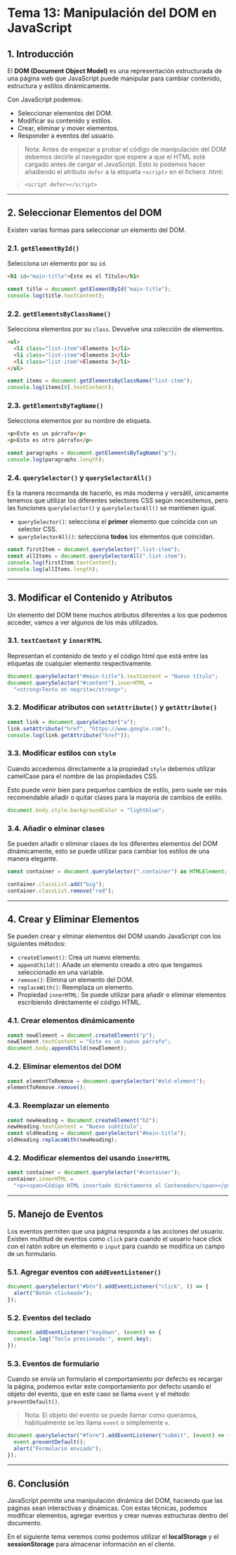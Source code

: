 # **Tema 13: Manipulación del DOM en JavaScript**

## **1. Introducción**

El **DOM (Document Object Model)** es una representación estructurada de una página web que JavaScript puede manipular para cambiar contenido, estructura y estilos dinámicamente.

Con JavaScript podemos:

- Seleccionar elementos del DOM.
- Modificar su contenido y estilos.
- Crear, eliminar y mover elementos.
- Responder a eventos del usuario.

> Nota: Antes de empezar a probar el código de manipulación del DOM debemos decirle al navegador que espere a que el HTML esté cargado antes de cargar el JavaScript. Esto lo podemos hacer añadiendo el atributo `defer` a la etiqueta `<script>` en el fichero .html:

> `<script defer></script>`

---

## **2. Seleccionar Elementos del DOM**

Existen varias formas para seleccionar un elemento del DOM.

### **2.1. `getElementById()`**

Selecciona un elemento por su `id`.

```html
<h1 id="main-title">Este es el Título</h1>
```

```js
const title = document.getElementById("main-title");
console.log(title.textContent);
```

### **2.2. `getElementsByClassName()`**

Selecciona elementos por su `class`. Devuelve una colección de elementos.

```html
<ul>
  <li class="list-item">Elemento 1</li>
  <li class="list-item">Elemento 2</li>
  <li class="list-item">Elemento 3</li>
</ul>
```

```js
const items = document.getElementsByClassName("list-item");
console.log(items[0].textContent);
```

### **2.3. `getElementsByTagName()`**

Selecciona elementos por su nombre de etiqueta.

```html
<p>Esto es un párrafo</p>
<p>Esto es otro párrafo</p>
```

```js
const paragraphs = document.getElementsByTagName("p");
console.log(paragraphs.length);
```

### **2.4. `querySelector()` y `querySelectorAll()`**

Es la manera recomanda de hacerlo, es más moderna y versátil, únicamente tenemos que utilizar los diferentes selectores CSS según necesitemos, pero las funciones `querySelector()` y `querySelectorAll()` se mantienen igual.

- `querySelector()`: selecciona el **primer** elemento que coincida con un selector CSS.
- `querySelectorAll()`: selecciona **todos** los elementos que coincidan.

```js
const firstItem = document.querySelector(".list-item");
const allItems = document.querySelectorAll(".list-item");
console.log(firstItem.textContent);
console.log(allItems.length);
```

---

## **3. Modificar el Contenido y Atributos**

Un elemento del DOM tiene muchos atributos diferentes a los que podemos acceder, vamos a ver algunos de los más utilizados.

### **3.1. `textContent` y `innerHTML`**

Representan el contenido de texto y el código html que está entre las etiquetas de cualquier elemento respectivamente.

```js
document.querySelector("#main-title").textContent = "Nuevo título";
document.querySelector("#content").innerHTML =
  "<strong>Texto en negrita</strong>";
```

### **3.2. Modificar atributos con `setAttribute()` y `getAttribute()`**

```js
const link = document.querySelector("a");
link.setAttribute("href", "https://www.google.com");
console.log(link.getAttribute("href"));
```

### **3.3. Modificar estilos con `style`**

Cuando accedemos directamente a la propiedad `style` debemos utilizar camelCase para el nombre de las propiedades CSS.

Esto puede venir bien para pequeños cambios de estilo, pero suele ser más recomendable añadir o quitar clases para la mayoría de cambios de estilo.

```js
document.body.style.backgroundColor = "lightblue";
```

### **3.4. Añadir o elminar clases**

Se pueden añadir o eliminar clases de los diferentes elementos del DOM dinámicamente, esto se puede utilizar para cambiar los estilos de una manera elegante.

```js
const container = document.querySelector(".container") as HTMLElement;

container.classList.add("big");
container.classList.remove("red");
```

---

## **4. Crear y Eliminar Elementos**

Se pueden crear y elminar elementos del DOM usando JavaScript con los siguientes métodos:

- `createElement()`: Crea un nuevo elemento.
- `appendChild()`: Añade un elemento creado a otro que tengamos seleccionado en una variable.
- `remove()`: Elimina un elemento del DOM.
- `replaceWith()`: Reemplaza un elemento.
- Propiedad `innerHTML`: Se puede utilizar para añadir o eliminar elementos escribiendo diréctamente el código HTML.

### **4.1. Crear elementos dinámicamente**

```js
const newElement = document.createElement("p");
newElement.textContent = "Este es un nuevo párrafo";
document.body.appendChild(newElement);
```

### **4.2. Eliminar elementos del DOM**

```js
const elementToRemove = document.querySelector("#old-element");
elementToRemove.remove();
```

### **4.3. Reemplazar un elemento**

```js
const newHeading = document.createElement("h2");
newHeading.textContent = "Nuevo subtítulo";
const oldHeading = document.querySelector("#main-title");
oldHeading.replaceWith(newHeading);
```

### **4.2. Modificar elementos del usando `innerHTML`**

```js
const container = document.querySelector("#container");
container.innerHTML =
  "<p><span>Código HTML insertado diréctamente al Contenedor</span></p>";
```

---

## **5. Manejo de Eventos**

Los eventos permiten que una página responda a las acciones del usuario. Existen multitud de eventos como `click` para cuando el usuario hace click con el ratón sobre un elemento o `input` para cuando se modifica un campo de un formulario.

### **5.1. Agregar eventos con `addEventListener()`**

```js
document.querySelector("#btn").addEventListener("click", () => {
  alert("Botón clickeado");
});
```

### **5.2. Eventos del teclado**

```js
document.addEventListener("keydown", (event) => {
  console.log("Tecla presionada:", event.key);
});
```

### **5.3. Eventos de formulario**

Cuando se envía un formulario el comportamiento por defecto es recargar la página, podemos evitar este comportamiento por defecto usando el objeto del evento, que en este caso se llama `event` y el método `preventDefault()`.

> Nota: El objeto del evento se puede llamar como queramos, habitualmente se les llama `event` o simplemente `e`.

```js
document.querySelector("#form").addEventListener("submit", (event) => {
  event.preventDefault();
  alert("Formulario enviado");
});
```

---

## **6. Conclusión**

JavaScript permite una manipulación dinámica del DOM, haciendo que las páginas sean interactivas y dinámicas. Con estas técnicas, podemos modificar elementos, agregar eventos y crear nuevas estructuras dentro del documento.

En el siguiente tema veremos como podemos utilizar el **localStorage** y el **sessionStorage** para almacenar información en el cliente.
